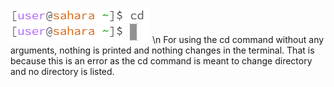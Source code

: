 ![Image](cd1.PNG) \n
For using the cd command without any arguments, nothing is printed and nothing changes in the terminal. That is because this is an error as the cd command is meant to change directory and no directory is listed.
